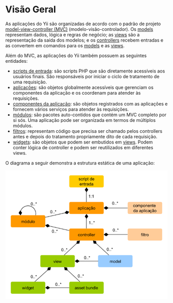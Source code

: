 Visão Geral
===========

As aplicações do Yii são organizadas de acordo com o padrão de projeto
[model-view-controller (MVC)](http://pt.wikipedia.org/wiki/MVC)
(modelo-visão-controlador). Os [models](structure-models.md) representam dados,
lógica e regras de negócio; as [views](structure-views.md) são a representação
da saída dos modelos; e os [controllers](structure-controllers.md) recebem entradas
e as convertem em comandos para os [models](structure-models.md) e as [views](structure-views.md).

Além do MVC, as aplicações do Yii também possuem as seguintes entidades:

* [scripts de entrada](structure-entry-scripts.md): são scripts PHP que são
  diretamente acessíveis aos usuários finais. São responsáveis por iniciar o
  ciclo de tratamento de uma requisição.
* [aplicações](structure-applications.md): são objetos globalmente acessíveis que
  gerenciam os componentes da aplicação e os coordenam para atender às requisições.
* [componentes da aplicação](structure-application-components.md): são objetos
  registrados com as aplicações e fornecem vários serviços para atender às
  requisições.
* [módulos](structure-modules.md): são pacotes auto-contidos que contém um MVC
  completo por si sós. Uma aplicação pode ser organizada em termos de múltiplos
  módulos.
* [filtros](structure-filters.md): representam código que precisa ser chamado
  pelos controllers antes e depois do tratamento propriamente dito de cada
  requisição.
* [widgets](structure-widgets.md): são objetos que podem ser embutidos em
  [views](structure-views.md). Podem conter lógica de controller e podem ser
  reutilizados em diferentes views.

O diagrama a seguir demonstra a estrutura estática de uma aplicação:

![Estrutura Estática da Aplicação](images/application-structure.png)

